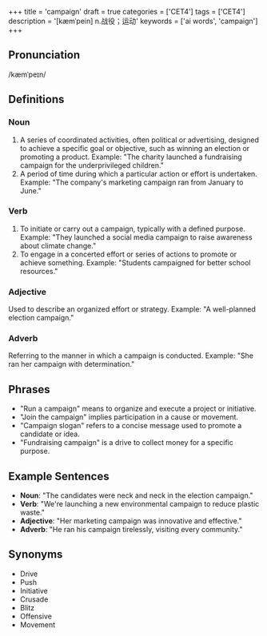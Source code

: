+++
title = 'campaign'
draft = true
categories = ['CET4']
tags = ['CET4']
description = '[kæmˈpein] n.战役；运动'
keywords = ['ai words', 'campaign']
+++

## Pronunciation
/kæmˈpeɪn/

## Definitions
### Noun
1. A series of coordinated activities, often political or advertising, designed to achieve a specific goal or objective, such as winning an election or promoting a product. Example: "The charity launched a fundraising campaign for the underprivileged children."
2. A period of time during which a particular action or effort is undertaken. Example: "The company's marketing campaign ran from January to June."

### Verb
1. To initiate or carry out a campaign, typically with a defined purpose. Example: "They launched a social media campaign to raise awareness about climate change."
2. To engage in a concerted effort or series of actions to promote or achieve something. Example: "Students campaigned for better school resources."

### Adjective
Used to describe an organized effort or strategy. Example: "A well-planned election campaign."

### Adverb
Referring to the manner in which a campaign is conducted. Example: "She ran her campaign with determination."

## Phrases
- "Run a campaign" means to organize and execute a project or initiative.
- "Join the campaign" implies participation in a cause or movement.
- "Campaign slogan" refers to a concise message used to promote a candidate or idea.
- "Fundraising campaign" is a drive to collect money for a specific purpose.

## Example Sentences
- **Noun**: "The candidates were neck and neck in the election campaign."
- **Verb**: "We're launching a new environmental campaign to reduce plastic waste."
- **Adjective**: "Her marketing campaign was innovative and effective."
- **Adverb**: "He ran his campaign tirelessly, visiting every community."

## Synonyms
- Drive
- Push
- Initiative
- Crusade
- Blitz
- Offensive
- Movement
